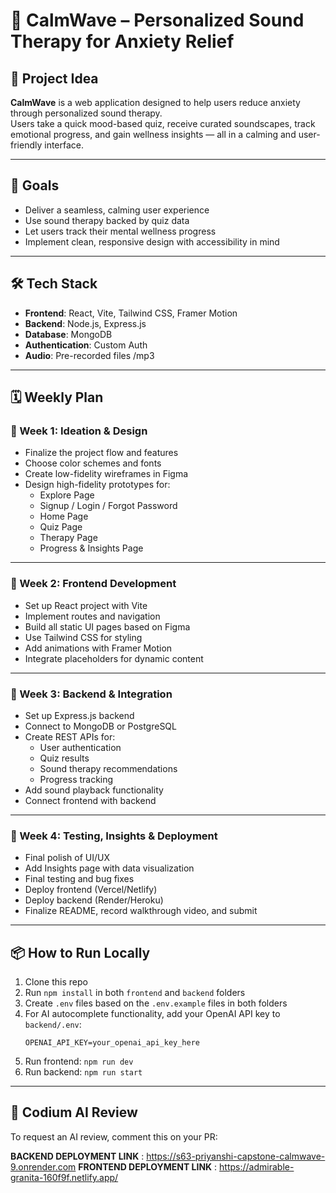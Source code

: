 # 🌊 CalmWave – Personalized Sound Therapy for Anxiety Relief

## 🧠 Project Idea  
**CalmWave** is a web application designed to help users reduce anxiety through personalized sound therapy.  
Users take a quick mood-based quiz, receive curated soundscapes, track emotional progress, and gain wellness insights — all in a calming and user-friendly interface.

---

## 🎯 Goals  
- Deliver a seamless, calming user experience
- Use sound therapy backed by quiz data
- Let users track their mental wellness progress
- Implement clean, responsive design with accessibility in mind




---

## 🛠 Tech Stack  
- **Frontend**: React, Vite, Tailwind CSS, Framer Motion  
- **Backend**: Node.js, Express.js  
- **Database**: MongoDB   
- **Authentication**: Custom Auth  
- **Audio**: Pre-recorded files /mp3



---

## 🗓️ Weekly Plan

### 🔹 Week 1: Ideation & Design  
- Finalize the project flow and features  
- Choose color schemes and fonts  
- Create low-fidelity wireframes in Figma  
- Design high-fidelity prototypes for:  
  - Explore Page  
  - Signup / Login / Forgot Password  
  - Home Page  
  - Quiz Page  
  - Therapy Page  
  - Progress & Insights Page

---

### 🔹 Week 2: Frontend Development  
- Set up React project with Vite  
- Implement routes and navigation  
- Build all static UI pages based on Figma  
- Use Tailwind CSS for styling  
- Add animations with Framer Motion  
- Integrate placeholders for dynamic content  

---

### 🔹 Week 3: Backend & Integration  
- Set up Express.js backend  
- Connect to MongoDB or PostgreSQL  
- Create REST APIs for:  
  - User authentication  
  - Quiz results  
  - Sound therapy recommendations  
  - Progress tracking  
- Add sound playback functionality  
- Connect frontend with backend

---

### 🔹 Week 4: Testing, Insights & Deployment  
- Final polish of UI/UX  
- Add Insights page with data visualization  
- Final testing and bug fixes  
- Deploy frontend (Vercel/Netlify)  
- Deploy backend (Render/Heroku)  
- Finalize README, record walkthrough video, and submit

---

## 📦 How to Run Locally  
1. Clone this repo  
2. Run `npm install` in both `frontend` and `backend` folders  
3. Create `.env` files based on the `.env.example` files in both folders
4. For AI autocomplete functionality, add your OpenAI API key to `backend/.env`:
   ```
   OPENAI_API_KEY=your_openai_api_key_here
   ```
5. Run frontend: `npm run dev`  
6. Run backend: `npm run start`  

---

## 🤖 Codium AI Review  
To request an AI review, comment this on your PR:  


**BACKEND DEPLOYMENT LINK** : https://s63-priyanshi-capstone-calmwave-9.onrender.com
**FRONTEND DEPLOYMENT LINK** : https://admirable-granita-160f9f.netlify.app/
